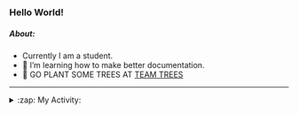 ### Hello World!

##### About:
- Currently I am a student.
- 🌱 I’m learning how to make better documentation.
- 🌱 GO PLANT SOME TREES AT [TEAM TREES](https://teamtrees.org/)

---
<details>
  <summary>:zap: My Activity:</summary>
  
<!--START_SECTION:waka-->
![Code Time](http://img.shields.io/badge/Code%20Time-1%2C119%20hrs%2022%20mins-blue)

**I'm a Night 🦉** 

```text
🌞 Morning                1549 commits        ██░░░░░░░░░░░░░░░░░░░░░░░   09.67 % 
🌆 Daytime                5471 commits        █████████░░░░░░░░░░░░░░░░   34.14 % 
🌃 Evening                4572 commits        ███████░░░░░░░░░░░░░░░░░░   28.53 % 
🌙 Night                  4434 commits        ███████░░░░░░░░░░░░░░░░░░   27.67 % 
```
📅 **I'm Most Productive on Wednesday** 

```text
Monday                   2347 commits        ████░░░░░░░░░░░░░░░░░░░░░   14.64 % 
Tuesday                  2005 commits        ███░░░░░░░░░░░░░░░░░░░░░░   12.51 % 
Wednesday                3820 commits        ██████░░░░░░░░░░░░░░░░░░░   23.84 % 
Thursday                 2099 commits        ███░░░░░░░░░░░░░░░░░░░░░░   13.10 % 
Friday                   1583 commits        ██░░░░░░░░░░░░░░░░░░░░░░░   09.88 % 
Saturday                 1431 commits        ██░░░░░░░░░░░░░░░░░░░░░░░   08.93 % 
Sunday                   2741 commits        ████░░░░░░░░░░░░░░░░░░░░░   17.10 % 
```


📊 **This Week I Spent My Time On** 

```text
🔥 Editors: 
VS Code                  6 hrs 1 min         █████████████████████████   100.00 % 

🐱‍💻 Projects: 
praise                   5 hrs 35 mins       ███████████████████████░░   92.77 % 
recurring-call-reminder  24 mins             ██░░░░░░░░░░░░░░░░░░░░░░░   06.68 % 
CSF22                    2 mins              ░░░░░░░░░░░░░░░░░░░░░░░░░   00.56 % 
```


 Last Updated on 08/05/2023 16:08:42 UTC
<!--END_SECTION:waka-->
</details>

